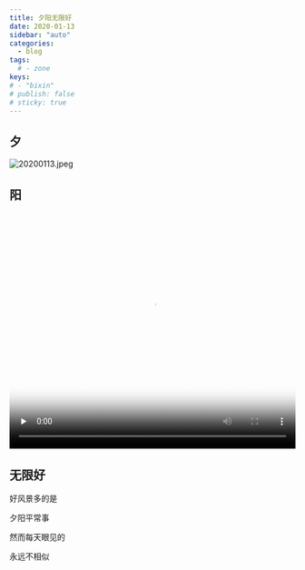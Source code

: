 ```yaml
---
title: 夕阳无限好
date: 2020-01-13
sidebar: "auto"
categories:
  - blog
tags:
  # - zone
keys:
# - "bixin"
# publish: false
# sticky: true
---
```


## 夕

![20200113.jpeg](https://i.loli.net/2020/01/13/6zXmfNsYMk3PcpU.jpg)

## 阳

<video autoplay="autoplay" loop id="video" controls="" preload="none" poster="https://i.loli.net/2020/01/13/6zXmfNsYMk3PcpU.jpg" height="416.25" style="object-fit:fill;width:100%">
  <source id="mp4" src="https://bixin.fun/resources/20200113/%E5%A4%95%E9%98%B3%E6%97%A0%E9%99%90%E5%A5%BD.mp4" type="video/mp4">
</video>


## 无限好
好风景多的是

夕阳平常事

然而每天眼见的

永远不相似

<br/>
<Valine></Valine>
